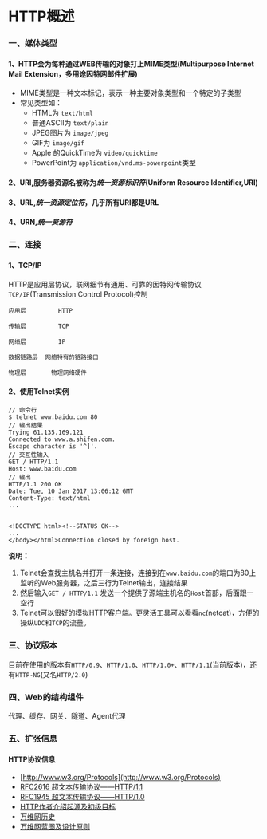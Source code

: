 
# HTTP概述

### 一、媒体类型

#### 1、HTTP会为每种通过WEB传输的对象打上MIME类型(Multipurpose Internet Mail Extension，多用途因特网邮件扩展)

- MIME类型是一种文本标记，表示一种主要对象类型和一个特定的子类型
- 常见类型如：
  - HTML为 `text/html`
  - 普通ASCII为 `text/plain`
  - JPEG图片为 `image/jpeg`
  - GIF为 `image/gif`
  - Apple 的QuickTime为 `video/quicktime`
  - PowerPoint为 `application/vnd.ms-powerpoint`类型 

#### 2、URI,服务器资源名被称为*统一资源标识符*(Uniform Resource Identifier,URI)

#### 3、URL,*统一资源定位符*，几乎所有URI都是URL

#### 4、URN,*统一资源符*


### 二、连接

#### 1、TCP/IP

HTTP是应用层协议，联网细节有通用、可靠的因特网传输协议`TCP/IP`(Transmission Control Protocol)控制

```
应用层         HTTP

传输层         TCP

网络层         IP

数据链路层  网络特有的链路接口

物理层       物理网络硬件
```

#### 2、使用Telnet实例

```shell
// 命令行
$ telnet www.baidu.com 80
// 输出结果
Trying 61.135.169.121
Connected to www.a.shifen.com.
Escape character is '^]'.
// 交互性输入
GET / HTTP/1.1
Host: www.baidu.com
// 输出
HTTP/1.1 200 OK
Date: Tue, 10 Jan 2017 13:06:12 GMT
Content-Type: text/html
...


<!DOCTYPE html><!--STATUS OK-->
...
</body></html>Connection closed by foreign host.

```

**说明：**

1. Telnet会查找主机名并打开一条连接，连接到在`www.baidu.com`的端口为80上监听的Web服务器，之后三行为Telnet输出，连接结果
2. 然后输入`GET / HTTP/1.1` 发送一个提供了源端主机名的`Host`首部，后面跟一空行
3. Telnet可以很好的模拟HTTP客户端。更灵活工具可以看看`nc`(netcat)，方便的操纵`UDC`和`TCP`的流量。

### 三、协议版本

目前在使用的版本有`HTTP/0.9`、`HTTP/1.0`、`HTTP/1.0+`、`HTTP/1.1`(当前版本)，还有`HTTP-NG`(又名`HTTP/2.0`)

### 四、Web的结构组件

代理、缓存、网关、隧道、Agent代理

### 五、扩张信息

#### HTTP协议信息

- [http://www.w3.org/Protocols](http://www.w3.org/Protocols)
- [RFC2616 超文本传输协议——HTTP/1.1](http://www.ietf.org/rfc/rfc2616.txt)
- [RFC1945 超文本传输协议——HTTP/1.0](http://www.ietf.org/rfc/rfc2616.txt)
- [HTTP作者介绍起源及初级目标](https://www.w3.org/Protocols/HTTP/AsImplemented.html)
- [万维网历史](https://www.w3.org/History.html)
- [万维网蓝图及设计原则](https://www.w3.org/DesignIssues/Architecture.html)




